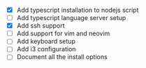 - [x] Add typescript installation to nodejs script
- [ ] Add typescript language server setup 
- [x] Add ssh support
- [ ] Add support for vim and neovim
- [ ] Add keyboard setup
- [ ] Add i3 configuration
- [ ] Document all the install options
